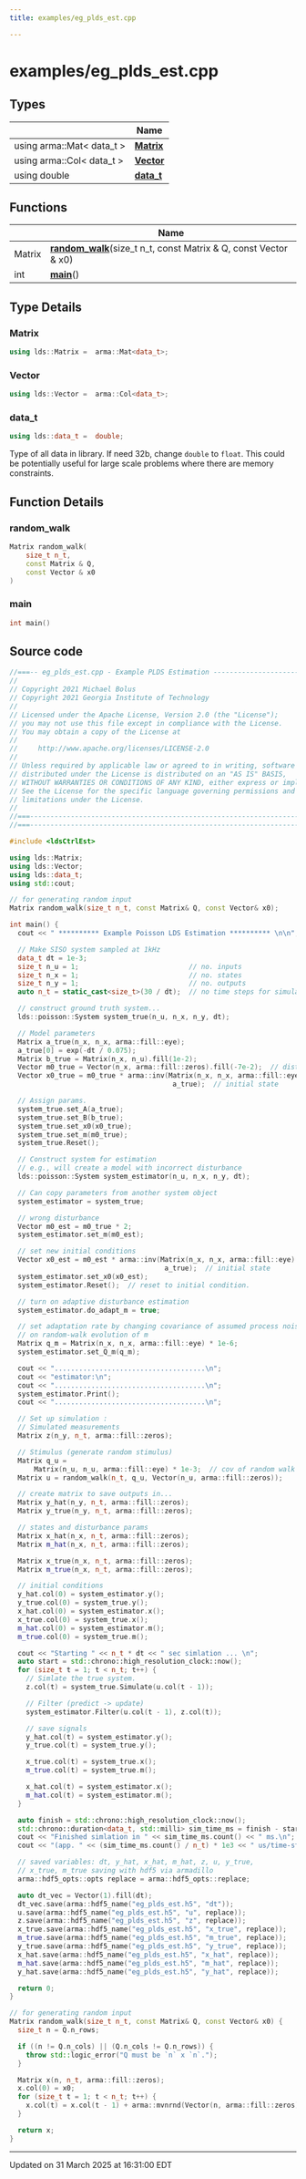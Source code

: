 ```yaml
---
title: examples/eg_plds_est.cpp

---
```


# examples/eg_plds_est.cpp



## Types

|                | Name           |
| -------------- | -------------- |
| using arma::Mat< data_t > | **[Matrix](/lds-ctrl-est/docs/api/files/eg__plds__est_8cpp/#using-matrix)**  |
| using arma::Col< data_t > | **[Vector](/lds-ctrl-est/docs/api/files/eg__plds__est_8cpp/#using-vector)**  |
| using double | **[data_t](/lds-ctrl-est/docs/api/files/eg__plds__est_8cpp/#using-data-t)**  |

## Functions

|                | Name           |
| -------------- | -------------- |
| Matrix | **[random_walk](/lds-ctrl-est/docs/api/files/eg__plds__est_8cpp/#function-random-walk)**(size_t n_t, const Matrix & Q, const Vector & x0) |
| int | **[main](/lds-ctrl-est/docs/api/files/eg__plds__est_8cpp/#function-main)**() |

## Type Details

### Matrix

```cpp
using lds::Matrix =  arma::Mat<data_t>;
```



### Vector

```cpp
using lds::Vector =  arma::Col<data_t>;
```



### data_t

```cpp
using lds::data_t =  double;
```



Type of all data in library. If need 32b, change `double` to `float`. This could be potentially useful for large scale problems where there are memory constraints. 



## Function Details

### random_walk

```cpp
Matrix random_walk(
    size_t n_t,
    const Matrix & Q,
    const Vector & x0
)
```



### main

```cpp
int main()
```






## Source code

```cpp
//===-- eg_plds_est.cpp - Example PLDS Estimation -------------------------===//
//
// Copyright 2021 Michael Bolus
// Copyright 2021 Georgia Institute of Technology
//
// Licensed under the Apache License, Version 2.0 (the "License");
// you may not use this file except in compliance with the License.
// You may obtain a copy of the License at
//
//     http://www.apache.org/licenses/LICENSE-2.0
//
// Unless required by applicable law or agreed to in writing, software
// distributed under the License is distributed on an "AS IS" BASIS,
// WITHOUT WARRANTIES OR CONDITIONS OF ANY KIND, either express or implied.
// See the License for the specific language governing permissions and
// limitations under the License.
//
//===----------------------------------------------------------------------===//
//===----------------------------------------------------------------------===//

#include <ldsCtrlEst>

using lds::Matrix;
using lds::Vector;
using lds::data_t;
using std::cout;

// for generating random input
Matrix random_walk(size_t n_t, const Matrix& Q, const Vector& x0);

int main() {
  cout << " ********** Example Poisson LDS Estimation ********** \n\n";

  // Make SISO system sampled at 1kHz
  data_t dt = 1e-3;
  size_t n_u = 1;                           // no. inputs
  size_t n_x = 1;                           // no. states
  size_t n_y = 1;                           // no. outputs
  auto n_t = static_cast<size_t>(30 / dt);  // no time steps for simulation.

  // construct ground truth system...
  lds::poisson::System system_true(n_u, n_x, n_y, dt);

  // Model parameters
  Matrix a_true(n_x, n_x, arma::fill::eye);
  a_true[0] = exp(-dt / 0.075);
  Matrix b_true = Matrix(n_x, n_u).fill(1e-2);
  Vector m0_true = Vector(n_x, arma::fill::zeros).fill(-7e-2);  // disturbance
  Vector x0_true = m0_true * arma::inv(Matrix(n_x, n_x, arma::fill::eye) -
                                        a_true);  // initial state

  // Assign params.
  system_true.set_A(a_true);
  system_true.set_B(b_true);
  system_true.set_x0(x0_true);
  system_true.set_m(m0_true);
  system_true.Reset();

  // Construct system for estimation
  // e.g., will create a model with incorrect disturbance
  lds::poisson::System system_estimator(n_u, n_x, n_y, dt);

  // Can copy parameters from another system object
  system_estimator = system_true;

  // wrong disturbance
  Vector m0_est = m0_true * 2;
  system_estimator.set_m(m0_est);

  // set new initial conditions
  Vector x0_est = m0_est * arma::inv(Matrix(n_x, n_x, arma::fill::eye) -
                                      a_true);  // initial state
  system_estimator.set_x0(x0_est);
  system_estimator.Reset();  // reset to initial condition.

  // turn on adaptive disturbance estimation
  system_estimator.do_adapt_m = true;

  // set adaptation rate by changing covariance of assumed process noise acting
  // on random-walk evolution of m
  Matrix q_m = Matrix(n_x, n_x, arma::fill::eye) * 1e-6;
  system_estimator.set_Q_m(q_m);

  cout << ".....................................\n";
  cout << "estimator:\n";
  cout << ".....................................\n";
  system_estimator.Print();
  cout << ".....................................\n";

  // Set up simulation :
  // Simulated measurements
  Matrix z(n_y, n_t, arma::fill::zeros);

  // Stimulus (generate random stimulus)
  Matrix q_u =
      Matrix(n_u, n_u, arma::fill::eye) * 1e-3;  // cov of random walk
  Matrix u = random_walk(n_t, q_u, Vector(n_u, arma::fill::zeros));

  // create matrix to save outputs in...
  Matrix y_hat(n_y, n_t, arma::fill::zeros);
  Matrix y_true(n_y, n_t, arma::fill::zeros);

  // states and disturbance params
  Matrix x_hat(n_x, n_t, arma::fill::zeros);
  Matrix m_hat(n_x, n_t, arma::fill::zeros);

  Matrix x_true(n_x, n_t, arma::fill::zeros);
  Matrix m_true(n_x, n_t, arma::fill::zeros);

  // initial conditions
  y_hat.col(0) = system_estimator.y();
  y_true.col(0) = system_true.y();
  x_hat.col(0) = system_estimator.x();
  x_true.col(0) = system_true.x();
  m_hat.col(0) = system_estimator.m();
  m_true.col(0) = system_true.m();

  cout << "Starting " << n_t * dt << " sec simlation ... \n";
  auto start = std::chrono::high_resolution_clock::now();
  for (size_t t = 1; t < n_t; t++) {
    // Simlate the true system.
    z.col(t) = system_true.Simulate(u.col(t - 1));

    // Filter (predict -> update)
    system_estimator.Filter(u.col(t - 1), z.col(t));

    // save signals
    y_hat.col(t) = system_estimator.y();
    y_true.col(t) = system_true.y();

    x_true.col(t) = system_true.x();
    m_true.col(t) = system_true.m();

    x_hat.col(t) = system_estimator.x();
    m_hat.col(t) = system_estimator.m();
  }

  auto finish = std::chrono::high_resolution_clock::now();
  std::chrono::duration<data_t, std::milli> sim_time_ms = finish - start;
  cout << "Finished simlation in " << sim_time_ms.count() << " ms.\n";
  cout << "(app. " << (sim_time_ms.count() / n_t) * 1e3 << " us/time-step)\n";

  // saved variables: dt, y_hat, x_hat, m_hat, z, u, y_true,
  // x_true, m_true saving with hdf5 via armadillo
  arma::hdf5_opts::opts replace = arma::hdf5_opts::replace;

  auto dt_vec = Vector(1).fill(dt);
  dt_vec.save(arma::hdf5_name("eg_plds_est.h5", "dt"));
  u.save(arma::hdf5_name("eg_plds_est.h5", "u", replace));
  z.save(arma::hdf5_name("eg_plds_est.h5", "z", replace));
  x_true.save(arma::hdf5_name("eg_plds_est.h5", "x_true", replace));
  m_true.save(arma::hdf5_name("eg_plds_est.h5", "m_true", replace));
  y_true.save(arma::hdf5_name("eg_plds_est.h5", "y_true", replace));
  x_hat.save(arma::hdf5_name("eg_plds_est.h5", "x_hat", replace));
  m_hat.save(arma::hdf5_name("eg_plds_est.h5", "m_hat", replace));
  y_hat.save(arma::hdf5_name("eg_plds_est.h5", "y_hat", replace));

  return 0;
}

// for generating random input
Matrix random_walk(size_t n_t, const Matrix& Q, const Vector& x0) {
  size_t n = Q.n_rows;

  if ((n != Q.n_cols) || (Q.n_cols != Q.n_rows)) {
    throw std::logic_error("Q must be `n` x `n`.");
  }

  Matrix x(n, n_t, arma::fill::zeros);
  x.col(0) = x0;
  for (size_t t = 1; t < n_t; t++) {
    x.col(t) = x.col(t - 1) + arma::mvnrnd(Vector(n, arma::fill::zeros), Q);
  }

  return x;
}
```


-------------------------------

Updated on 31 March 2025 at 16:31:00 EDT
